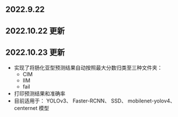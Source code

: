 ## 2022.9.22
## 2022.10.22 更新
## 2022.10.23 更新

* 实现了将肠化亚型预测结果自动按照最大分数归类至三种文件夹：
	- CIM
	- IIM
	- fail	
* 打印预测结果和准确率
* 目前适用于： YOLOv3、 Faster-RCNN、 SSD、 mobilenet-yolov4、centernet 模型